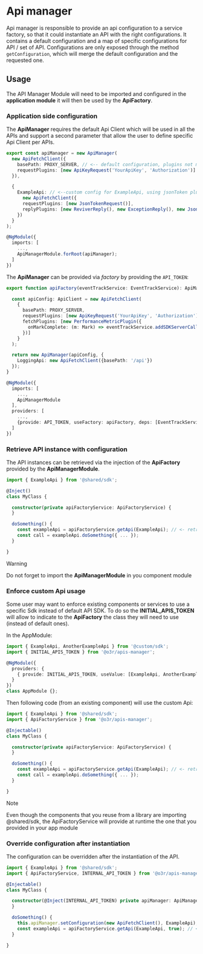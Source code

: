 # Api manager

Api manager is responsible to provide an api configuration to a service factory, so that it could instantiate an API with
the right configurations. It contains a default configuration and a map of specific configurations for API / set of API.
Configurations are only exposed through the method `getConfiguration`, which will merge the default configuration and the requested
one.

## Usage

The API Manager Module will need to be imported and configured in the **application module** it will then be used by the **ApiFactory**.

### Application side configuration

The **ApiManager** requires the default Api Client which will be used in all the APIs and support a second parameter that allow the user to define specific Api Client per APIs.

```typescript
export const apiManager = new ApiManager(
  new ApiFetchClient({
    basePath: PROXY_SERVER, // <-- default configuration, plugins not mandatory.
    requestPlugins: [new ApiKeyRequest('YourApiKey', 'Authorization')]
  }),

  {
    ExampleApi: // <--custom config for ExampleApi, using jsonToken plugins. If fields are not provided, default ones will be taken.
      new ApiFetchClient({
      requestPlugins: [new JsonTokenRequest()],
      replyPlugins: [new ReviverReply(), new ExceptionReply(), new JsonTokenReply()]
    })
  }
);

@NgModule({
  imports: [
    ...,
    ApiManagerModule.forRoot(apiManager);
  ]
})
```

The **ApiManager** can be provided via *factory* by providing the `API_TOKEN`:

```typescript
export function apiFactory(eventTrackService: EventTrackService): ApiManager {

  const apiConfig: ApiClient = new ApiFetchClient(
    {
      basePath: PROXY_SERVER,
      requestPlugins: [new ApiKeyRequest('YourApiKey', 'Authorization')],
      fetchPlugins: [new PerformanceMetricPlugin({
        onMarkComplete: (m: Mark) => eventTrackService.addSDKServerCallMark(m)
      })]
    }
  );

  return new ApiManager(apiConfig, {
    LoggingApi: new ApiFetchClient({basePath: '/api'})
  });
}

@NgModule({
  imports: [
    ...,
    ApiManagerModule
  ],
  providers: [
    ...,
    {provide: API_TOKEN, useFactory: apiFactory, deps: [EventTrackService]}
  ]
})
```

### Retrieve API instance with configuration

The API instances can be retrieved via the injection of the **ApiFactory** provided by the **ApiManagerModule**.

```typescript
import { ExampleApi } from '@shared/sdk';

@Inject()
class MyClass {

  constructor(private apiFactoryService: ApiFactoryService) {
  }

  doSomething() {
    const exampleApi = apiFactoryService.getApi(ExampleApi); // <- retrieve example API instantiated with set configuration
    const call = exampleApi.doSomething({ ... });
  }

}
```

> [!WARNING]
> Do not forget to import the **ApiManagerModule** in you component module

### Enforce custom Api usage

Some user may want to enforce existing components or services to use a specific Sdk instead of default API SDK.
To do so the **INITIAL_APIS_TOKEN** will allow to indicate to the **ApiFactory** the class they will need to use (instead of default ones).

In the AppModule:

```typescript
import { ExampleApi, AnotherExampleApi } from '@custom/sdk';
import { INITIAL_APIS_TOKEN } from '@o3r/apis-manager';

@NgModule({
  providers: {
    { provide: INITIAL_APIS_TOKEN, useValue: [ExampleApi, AnotherExampleApi] }
  }
})
class AppModule {};
```

Then following code (from an existing component) will use the custom Api:

```typescript
import { ExampleApi } from '@shared/sdk';
import { ApiFactoryService } from '@o3r/apis-manager';

@Injectable()
class MyClass {

  constructor(private apiFactoryService: ApiFactoryService) {
  }

  doSomething() {
    const exampleApi = apiFactoryService.getApi(ExampleApi); // <- retrieve example API instantiated from the @custom/sdk
    const call = exampleApi.doSomething({ ... });
  }

}
```

> [!NOTE]
> Even though the components that you reuse from a library are importing @shared/sdk, the ApiFactoryService will provide at runtime the one that you provided in your app module

### Override configuration after instantiation

The configuration can be overridden after the instantiation of the API.

```typescript
import { ExampleApi } from '@shared/sdk';
import { ApiFactoryService, INTERNAL_API_TOKEN } from '@o3r/apis-manager';

@Injectable()
class MyClass {

  constructor(@Inject(INTERNAL_API_TOKEN) private apiManager: ApiManager, private apiFactoryService: ApiFactoryService) {
  }

  doSomething() {
    this.apiManager.setConfiguration(new ApiFetchClient(), ExampleApi); // <- override configuration for Example API
    const exampleApi = apiFactoryService.getApi(ExampleApi, true); // <- retrieve example API with the new configuration (and update the cache)
  }

}
```
